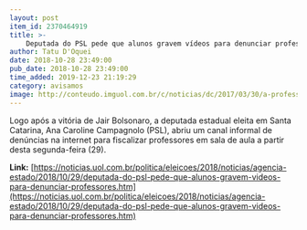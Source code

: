 ```yaml
---
layout: post
item_id: 2370464919
title: >-
    Deputada do PSL pede que alunos gravem vídeos para denunciar professores
author: Tatu D'Oquei
date: 2018-10-28 23:49:00
pub_date: 2018-10-28 23:49:00
time_added: 2019-12-23 21:19:29
category: avisamos
image: http://conteudo.imguol.com.br/c/noticias/dc/2017/03/30/a-professora-de-historia-ana-caroline-campagnolo-26-anos-1490912839636_615x300.jpg
---
```


Logo após a vitória de Jair Bolsonaro, a deputada estadual eleita em Santa Catarina, Ana Caroline Campagnolo (PSL), abriu um canal informal de denúncias na internet para fiscalizar professores em sala de aula a partir desta segunda-feira (29).

**Link:** [https://noticias.uol.com.br/politica/eleicoes/2018/noticias/agencia-estado/2018/10/29/deputada-do-psl-pede-que-alunos-gravem-videos-para-denunciar-professores.htm](https://noticias.uol.com.br/politica/eleicoes/2018/noticias/agencia-estado/2018/10/29/deputada-do-psl-pede-que-alunos-gravem-videos-para-denunciar-professores.htm)

